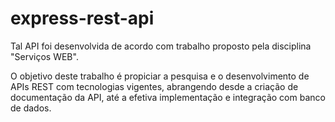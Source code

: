 # express-rest-api

Tal API foi desenvolvida de acordo com trabalho proposto pela disciplina "Serviços WEB".

O objetivo deste trabalho é propiciar a pesquisa e o desenvolvimento de APIs REST com tecnologias vigentes, abrangendo desde a criação de documentação da API, até a efetiva implementação e integração com banco de dados.

